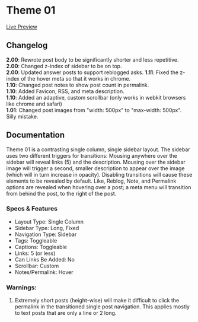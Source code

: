 # Theme 01

[Live Preview](http://square-theme1.tumblr.com)

## Changelog

**2.00**: Rewrote post body to be significantly shorter and less repetitive.  
**2.00**: Changed z-index of sidebar to be on top.  
**2.00**: Updated answer posts to support reblogged asks.
**1.11**: Fixed the z-index of the hover meta so that it works in chrome.  
**1.10**: Changed post notes to show post count in permalink.  
**1.10**: Added Favicon, RSS, and meta description.  
**1.10**: Added an adaptive, custom scrollbar (only works in webkit browsers like chrome and safari)  
**1.01**: Changed post images from "width: 500px" to "max-width: 500px". Silly mistake.  

## Documentation

Theme 01 is a contrasting single column, single sidebar layout. The sidebar uses two different triggers for transitions: Mousing anywhere over the sidebar will reveal links (5) and the description. Mousing over the sidebar image will trigger a second, smaller description to appear over the image (which will in turn increase in opacity). Disabling transitions will cause these elements to be revealed by default. Like, Reblog, Note, and Permalink options are revealed when hovering over a post; a meta menu will transition from behind the post, to the right of the post.

### Specs & Features

- Layout Type: Single Column
- Sidebar Type: Long, Fixed
- Navigation Type: Sidebar
- Tags: Toggleable
- Captions: Toggleable
- Links: 5 (or less)
- Can Links Be Added: No
- Scrollbar: Custom
- Notes/Permalink: Hover

### Warnings:

1. Extremely short posts (height-wise) will make it difficult to click the permalink in the transitioned single post navigation. This applies mostly to text posts that are only a line or 2 long.
